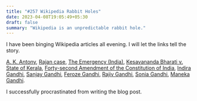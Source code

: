 ```yaml
---
title: "#257 Wikipedia Rabbit Holes"
date: 2023-04-08T19:05:49+05:30
draft: false
summary: "Wikipedia is an unpredictable rabbit hole."
---
```


I have been binging Wikipedia articles all evening. I will let the links tell the story.

[A. K. Antony](https://en.wikipedia.org/wiki/A._K._Antony), [Rajan case](https://en.wikipedia.org/wiki/Rajan_case), [The Emergency (India)](<https://en.wikipedia.org/wiki/The_Emergency_(India)>), [Kesavananda Bharati v. State of Kerala](https://en.wikipedia.org/wiki/Kesavananda_Bharati_v._State_of_Kerala), [Forty-second Amendment of the Constitution of India](https://en.wikipedia.org/wiki/Forty-second_Amendment_of_the_Constitution_of_India), [Indira Gandhi](https://en.wikipedia.org/wiki/Indira_Gandhi), [Sanjay Gandhi](https://en.wikipedia.org/wiki/Sanjay_Gandhi), [Feroze Gandhi](https://en.wikipedia.org/wiki/Feroze_Gandhi), [Rajiv Gandhi](https://en.wikipedia.org/wiki/Rajiv_Gandhi), [Sonia Gandhi](https://en.wikipedia.org/wiki/Sonia_Gandhi), [Maneka Gandhi](https://en.wikipedia.org/wiki/Maneka_Gandhi).

I successfully procrastinated from writing the blog post.
